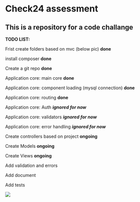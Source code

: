 # Check24 assessment

## This is a repository for a code challange


**TODO LIST:**

Frist create folders based on mvc (below pic) **done**

install composer **done**

Create a git repo **done**

Application core: main core **done**

Application core: component loading (mysql connection) **done**

Application core: routing **done**

Application core: Auth **_ignored for now_**

Application core: validators **_ignored for now_**

Application core: error handling **_ignored for now_**

Create controllers based on project **ongoing**

Create Models **ongoing**

Create Views **ongoing**

Add validation and errors

Add document

Add tests


![](https://iili.io/Dp2keR.jpg)
